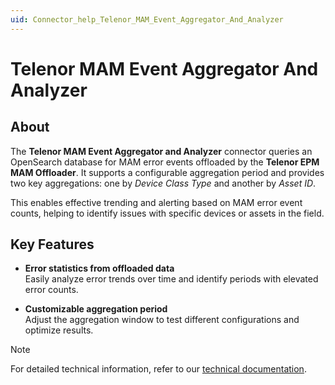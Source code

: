 ```yaml
---
uid: Connector_help_Telenor_MAM_Event_Aggregator_And_Analyzer
---
```


# Telenor MAM Event Aggregator And Analyzer

## About

The **Telenor MAM Event Aggregator and Analyzer** connector queries an OpenSearch database for MAM error events offloaded by the **Telenor EPM MAM Offloader**. It supports a configurable aggregation period and provides two key aggregations: one by *Device Class Type* and another by *Asset ID*.

This enables effective trending and alerting based on MAM error event counts, helping to identify issues with specific devices or assets in the field.

## Key Features

- **Error statistics from offloaded data**  
  Easily analyze error trends over time and identify periods with elevated error counts.

- **Customizable aggregation period**  
  Adjust the aggregation window to test different configurations and optimize results.


> [!NOTE]
> For detailed technical information, refer to our [technical documentation](xref:Connector_help_Telenor_MAM_Event_Aggregator_And_Analyzer_Technical).

